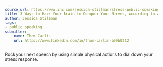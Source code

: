 ```yaml
---
source_url: https://www.inc.com/jessica-stillman/stress-public-speaking-stanford-brain-hacks.html
title: 3 Ways to Hack Your Brain to Conquer Your Nerves, According to a Stanford Neuroscientist
author: Jessica Stillman
tags:
- public speaking
submitter:
    name: Thom Carlin
    url: https://www.linkedin.com/in/thom-carlin-b99b0212
---
```

Rock your next speech by using simple physical actions to dial down your stress response.
